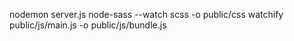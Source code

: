 nodemon server.js
node-sass --watch scss -o public/css
watchify public/js/main.js -o public/js/bundle.js